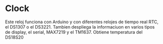 # Clock
Este reloj funciona con Arduino y con diferentes relojes de tiempo real RTC, el DS1307 o el DS3221.
Tambien despliega la informaciuon en varios tipos de display, el serial, MAX7219 y el TM1637.
Obtiene temperatura del DS18S20
